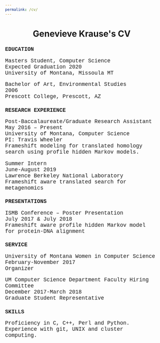 ```yaml
---
permalink: /cv/
---
```

<html lang="en-US">
<head>
<title>Genevieve Krause's CV</title>
<style>
h3{ font-family: Courier New; font-size: 125%}
p{  font-family: Courier New; font-size: 125%}
</style>
</head>
<body>

<h1 style="text-align:center;">Genevieve Krause's CV</h1>

<h3>EDUCATION</h3>

<p>Masters Student, Computer Science<br>		
Expected Graduation 2020<br>
University of Montana, Missoula MT</p>

<p>Bachelor of Art, Environmental Studies<br>		
2006<br>
Prescott College, Prescott, AZ</p>

<h3>RESEARCH EXPERIENCE</h3>
<p>Post-Baccalaureate/Graduate Research Assistant<br>	
May 2016 – Present<br>
University of Montana, Computer Science<br>
PI: Travis Wheeler<br>
Frameshift modeling for translated homology search using profile hidden Markov models.</p>

<p>Summer Intern<br>					
June-August 2019<br>
Lawrence Berkeley National Laboratory<br>
Frameshift aware translated search for metagenomics</p>

<h3>PRESENTATIONS</h3>
<p>ISMB Conference – Poster Presentation<br>	
July 2017 & July 2018<br> 
Frameshift aware profile hidden Markov model for protein-DNA alignment</p>

<h3>SERVICE</h3>
<p>University of Montana Women in Computer Science<br>	
February-November 2017<br>
Organizer</p>

<p>UM Computer Science Department Faculty Hiring Committee<br>	
December 2017-March 2018<br>
Graduate Student Representative</p>

<h3>SKILLS</h3>
<p>Proficiency in C, C++, Perl and Python.  Experience with git, UNIX and cluster computing.</p> 

</body>
</html>
